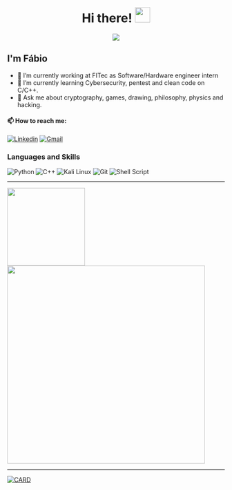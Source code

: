 <h1 align="center">Hi there! <img src="https://media.giphy.com/media/hvRJCLFzcasrR4ia7z/giphy.gif" width="35"></h1>
<p align="center">
  <a href="https://github.com/DenverCoder1/readme-typing-svg"><img src="https://readme-typing-svg.herokuapp.com?lines=Undergraduate+Electronic+Engineering;C%2FC%2B%2B%20Dev;Cybersecurity%20%7C%20Pentest%20%7C%20CTF%20Player&center=true&width=500&height=50"></a>
</p>
<h2>I'm Fábio</h2>

- 🔭 I’m currently working at FITec as Software/Hardware engineer intern
- 🌱 I’m currently learning Cybersecurity, pentest and clean code on C/C++.
- 💬 Ask me about cryptography, games, drawing, philosophy, physics and hacking.

#### 📫 How to reach me:
<a href="https://www.linkedin.com/in/f-leao/" target="_blank"><img alt="Linkedin" src="https://img.shields.io/badge/LinkedIn-0077B5?style=for-the-badge&logo=linkedin&logoColor=white"></a> <a href="mailto:fabio.leao@ufpe.br" target="_blank"><img alt="Gmail" src="https://img.shields.io/badge/Gmail-D14836?style=for-the-badge&logo=gmail&logoColor=white"></a>

### Languages and Skills
![Python](https://img.shields.io/badge/Python-3776AB?style=for-the-badge&logo=python&logoColor=white)
![C++](https://img.shields.io/badge/C%2B%2B-00599C?style=for-the-badge&logo=c%2B%2B&logoColor=white)
![Kali Linux](https://img.shields.io/badge/Kali_Linux-557C94?style=for-the-badge&logo=kali-linux&logoColor=white)
![Git](https://img.shields.io/badge/GitHub-100000?style=for-the-badge&logo=github&logoColor=white)
![Shell Script](https://img.shields.io/badge/Shell_Script-121011?style=for-the-badge&logo=gnu-bash&logoColor=white)

---
<img height="180em" src="https://github-readme-stats.vercel.app/api?username=FabioSLeao&show_icons=true&theme=dracula&include_all_commits=true&count_private=true"/>
<img width = "458px" src="https://github-readme-stats.vercel.app/api/top-langs/?username=FabioSLeao&layout=compact&theme=dracula&hide=jupyter notebook"/>

---
[![CARD](http://tryhackme-card.herokuapp.com/card?id=319961)](https://github.com/FabioSLeao/tryhackme-card)
